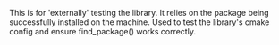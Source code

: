 This is for 'externally' testing the library. It relies on the package being successfully installed on the machine. Used to test the library's cmake config and ensure find_package() works correctly.
